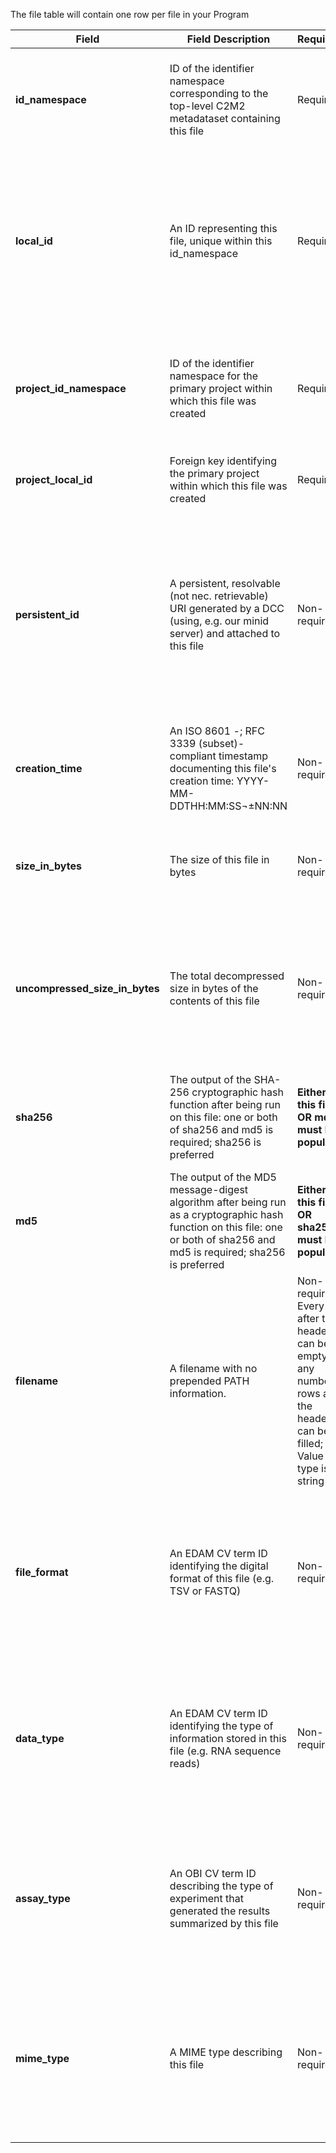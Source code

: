The file table will contain one row per file in your Program

Field | Field Description | Required? |  Attributes | Extra Info 
------|-------------------|-----------|-------------|------------
**id_namespace** | ID of the identifier namespace corresponding to the top-level C2M2 metadataset containing this file	| Required | Every row must have a value; Value type is string | id_namespace is the unique identifier for your program, or some subset of your program, that identifies it as your data. In the simplest case, your program would use the exact same value for the id_namespace column in every row for every table. More complex Programs may choose to use multiple namespaces. id_namespaces should all be listed in the primary_dcc_contact table
**local_id** | An ID representing this file, unique within this id_namespace | Required|  Every row must have a value; The value in each row must be different for a given namespace; Value type is string | Each individual file needs a unique local_id value (every row should be different). If every file has a unique name you can use the filename for the local_id (and repeat it in the filename field). If your system does not have unique names for every file, an easy way to generate a unique local_id for every file is to use your path as the local_id. e.g. `/Users/amanda/DCCData/Study_1/QualityControl.txt`. The local_id column appears in many tables but values should not be repeated across tables. e.g. 'file' local_id is a seperate concept from 'biosample' local_id. If your program is using a single id_namespace, then every value for local_id across all tables should be unique.
**project_id_namespace** | ID of the identifier namespace for the primary project within which this file was created | Required | Column header must be used, Every row must have a value, Value type is string | If you have not implemented multiple namespaces, this will be the same as id_namespace. 
**project_local_id** | Foreign key identifying the primary project within which this file was created | Required | Every row must have a value; Value can be any string | For each row (each file), this will be the value of 'local_id' in the project table for the project this file came from
**persistent_id** | A persistent, resolvable (not nec. retrievable) URI generated by a DCC (using, e.g. our minid server) and attached to this file | Non-required | Every row after the header can be empty; Or any number of rows after the header can be filled; The value in each row must be different; Value type is string | Meant to serve as a permanent address to which landing pages (which summarize metadata associated with this file) and other relevant annotations and functions can optionally be attached, including information enabling resolution to a network location from which the file can be downloaded. **Actual network locations must not be embedded directly within this identifier: one level of indirection is required in order to protect persistent_id values from changes in network location over time as files are moved around.**
**creation_time** | An ISO 8601 -; RFC 3339 (subset)-compliant timestamp documenting this file's creation time: YYYY-MM-DDTHH:MM:SS¬±NN:NN | Non-required | Value must be datetime; Any number of rows after the header can be filled | Example valid dates: `2021-01-08`, `2021-01-08T00:45:40Z`, `2021-01-08T00:45:40+00:00`
**size_in_bytes** | The size of this file in bytes | Non-required | Value type is integer; Any number of rows after the header can be filled 
**uncompressed_size_in_bytes** | The total decompressed size in bytes of the contents of this file | Non-required |  Every row after the header can be empty; Or any number of rows after the header can be filled; Value type is integer |	
**sha256** | The output of the SHA-256 cryptographic hash function after being run on this file: one or both of sha256 and md5 is required; sha256 is preferred | **Either this field OR md5 must be populated** | Value should be HSA-256 hash or nothing; If you have both please use sha256 | You may populate both md5 and sha256 for a given row, but only one is required
**md5** | The output of the MD5 message-digest algorithm after being run as a cryptographic hash function on this file: one or both of sha256 and md5 is required; sha256 is preferred | **Either this field OR sha256 must be populated** | Value should be MD5 hash or nothing; If you have both, please use sha256. | You may populate both md5 and sha256 for a given row but only one is required
**filename** | A filename with no prepended PATH information. | Non-required: Every row after the header can be empty; Or any number of rows after the header can be filled; Value type is string | Filenames do not need to be unique. Uniqueness is ensured by the local_id 
**file_format** | An EDAM CV term ID identifying the digital format of this file (e.g. TSV or FASTQ) | Non-required | Every row after the header can be empty; Or any number of rows after the header can be filled; Value must be a valid EDAM ID | Example valid EDAM IDs: `format:1930`, `format:3712`, `format:2310` [EDAM format lookup](https://www.ebi.ac.uk/ols/ontologies/edam/terms?iri=http%3A%2F%2Fedamontology.org%2Fformat_1915&viewMode=All&siblings=false)
**data_type** | An EDAM CV term ID identifying the type of information stored in this file (e.g. RNA sequence reads) | Non-required | Every row after the header can be empty; Or any number of rows after the header can be filled; Value must be a valid EDAM ID | Example valid EDAM IDs: `data:2044`, `data:2050`, `data:2082` [EDAM data type lookup](https://www.ebi.ac.uk/ols/ontologies/edam/terms?iri=http%3A%2F%2Fedamontology.org%2Fdata_0006&viewMode=All&siblings=false)
**assay_type** | An OBI CV term ID describing the type of experiment that generated the results summarized by this file | Non-required | Every row after the header can be empty; Or any number of rows after the header can be filled ; Value must be a valid OBI ID | Example valid OBI IDs: `OBI:0000366`, `OBI:0001177`, `OBI:0002763` [OBI lookup service](http://www.ontobee.org/ontology/OBI?iri=http://purl.obolibrary.org/obo/OBI_0000070)
**mime_type** | A MIME type describing this file | Non-required | Every row after the header can be empty; Or any number of rows after the header can be filled; Value must be a valid MIME type | [Common MIME types](https://developer.mozilla.org/en-US/docs/Web/HTTP/Basics_of_HTTP/MIME_types/Common_types); [Tutorial for bulk MIME type identification](https://training.nih-cfde.org/en/latest/CFDE-Internal-Training/MIME-type/); Example valid MIME types: `image/jpeg`, `text/html`, `application/octet-stream` 